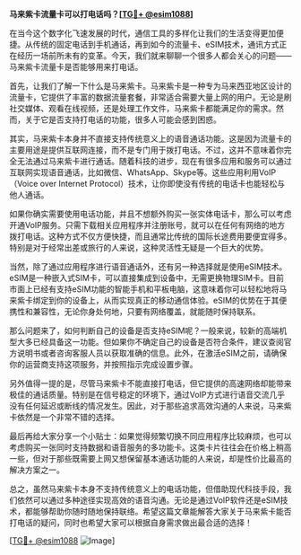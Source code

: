 **马来紫卡流量卡可以打电话吗？[[TG💪+ @esim1088](https://t.me/s/esim1088)]**

在当今这个数字化飞速发展的时代，通信工具的多样化让我们的生活变得更加便捷。从传统的固定电话到手机通话，再到如今的流量卡、eSIM技术，通讯方式正在经历一场前所未有的变革。今天，我们就来聊聊一个很多人都会关心的问题——马来紫卡流量卡是否能够用来打电话。

首先，让我们了解一下什么是马来紫卡。马来紫卡是一种专为马来西亚地区设计的流量卡，它提供了丰富的数据流量套餐，非常适合需要大量上网的用户。无论是刷社交媒体、观看在线视频，还是处理工作文件，马来紫卡都能满足你的需求。然而，关于它是否支持打电话的功能，很多人可能会感到困惑。

其实，马来紫卡本身并不直接支持传统意义上的语音通话功能。这是因为流量卡的主要用途是提供互联网连接，而不是专门用于拨打电话。不过，这并不意味着你完全无法通过马来紫卡进行通话。随着科技的进步，现在有很多应用和服务可以通过互联网实现语音通话，比如微信、WhatsApp、Skype等。这些应用利用VoIP（Voice over Internet Protocol）技术，让你即使没有传统的电话卡也能轻松与他人通话。

如果你确实需要使用电话功能，并且不想额外购买一张实体电话卡，那么可以考虑开通VoIP服务。只需下载相关应用程序并注册账号，就可以在任何有网络的地方拨打电话。这种方式不仅方便快捷，而且通常比传统的国际长途费用要便宜得多。特别是对于经常出差或旅行的人来说，这种灵活性无疑是一个巨大的优势。

当然，除了通过应用程序进行语音通话外，还有另一种选择就是使用eSIM技术。eSIM是一种嵌入式SIM卡，可以直接集成到设备中，无需更换物理SIM卡。目前市面上已经有支持eSIM功能的智能手机和平板电脑，这意味着你可以轻松地将马来紫卡绑定到你的设备上，从而实现真正的移动通信体验。eSIM的优势在于其便携性和兼容性，无论你身处何地，只要有网络覆盖，就能随时保持联系。

那么问题来了，如何判断自己的设备是否支持eSIM呢？一般来说，较新的高端机型大多已经具备这一功能。但如果你不确定自己的设备是否符合条件，建议查阅官方说明书或者咨询客服人员以获取准确的信息。此外，在激活eSIM之前，请确保你的运营商支持这项服务，并按照指示完成设置步骤。

另外值得一提的是，尽管马来紫卡不能直接打电话，但它提供的高速网络却能带来极佳的通话质量。特别是在信号稳定的环境下，通过VoIP方式进行语音交流几乎没有任何延迟或断线的情况发生。因此，对于那些追求高效沟通的人来说，马来紫卡依然是一个非常不错的选择。

最后再给大家分享一个小贴士：如果觉得频繁切换不同应用程序比较麻烦，也可以考虑购买一张同时支持数据和语音服务的多功能卡。这类卡片往往会在价格上稍高一些，但对于那些既需要上网又想保留基本通话功能的人来说，却是性价比最高的解决方案之一。

总之，虽然马来紫卡本身不支持传统意义上的电话功能，但借助现代科技手段，我们依然可以通过多种途径实现高效的语音沟通。无论是通过VoIP软件还是eSIM技术，都能够帮助你随时随地保持联络。希望这篇文章能解答大家关于马来紫卡能否打电话的疑问，同时也希望大家可以根据自身需求做出最合适的选择！

[[TG💪+ @esim1088](https://t.me/s/esim1088) ![Image](https://i.postimg.cc/4NQfJmqS/Snipaste-2025-05-13-00-14-12.png)]